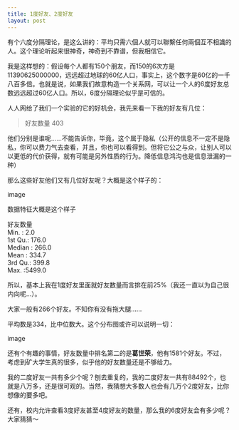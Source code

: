 ```yaml
---
title: 1度好友、2度好友
layout: post
---
```


有个六度分隔理论，是这么讲的：平均只需六個人就可以聯繫任何兩個互不相識的人。这个理论听起来很神奇，神奇到不靠谱，但我相信它。

我是这样想的：假设每个人都有150个朋友，而150的6次方是11390625000000，远远超过地球的60亿人口，事实上，这个数字是60亿的一千八百多倍。也就是说，如果我们故意构造一个关系网，可以让一个人的6度好友总数远远超过60亿人口。所以，6度分隔理论似乎是可信的。

人人网给了我们一个实验的它的好机会，我先来看一下我的好友有几位：

> 好友数量 403

他们分别是谁呢……不能告诉你，毕竟，这个属于隐私（公开的信息不一定不是隐私，你可以费力气去查看，并且，你也可以看得到。但将它公之与众，让别人可以以更低的代价获得，就有可能是另外性质的行为。降低信息鸿沟也是信息泄漏的一种）

那么这些好友他们又有几位好友呢？大概是这个样子的：

image

数据特征大概是这个样子

   好友数量     
Min.   :   2.0  
1st Qu.: 176.0  
Median : 266.0  
Mean   : 334.7  
3rd Qu.: 399.8  
Max.   :5499.0  

所以，基本上我在1度好友里面就好友数量而言排在前25%（我还一直以为自己很内向呢…）。

大家一般有266个好友。不知你有没有拖大腿……

平均数是334，比中位数大。这个分布图或许可以说明一切：

image


还有个有趣的事情，好友数量中排名第二的是**葛世荣**，他有1581个好友。不过，考虑到矿大学生真的很多，似乎他的好友数量还是不够给力。

我的二度好友一共有多少个呢？刨去重复的，我的二度好友一共有88492个，也就是八万多，还是很可观的。当然，我猜想大多数人也会有几万个2度好友，比你想像的要多吧。

还有，校内允许查看3度好友甚至4度好友的数量，那么我的6度好友会有多少呢？大家猜猜～
